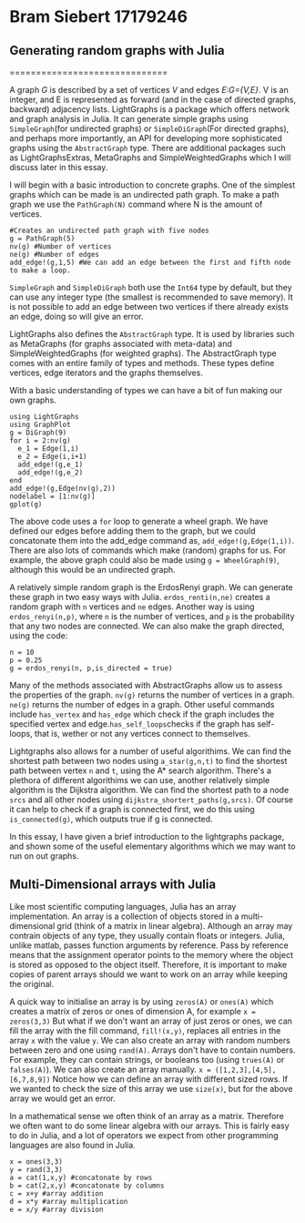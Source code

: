 

# Bram Siebert 17179246
## Generating random graphs with Julia
==============================

A graph *G* is described by a set of vertices *V* and edges *E:G={V,E}*. V is an integer, and E is represented as forward (and in the case of directed graphs, backward) adjacency lists. LightGraphs is a package which offers network and graph analysis in Julia. It can generate simple graphs using `SimpleGraph`(for undirected graphs) or `SimpleDiGraph`(For directed graphs), and perhaps more importantly, an API for developing more sophisticated graphs using the `AbstractGraph` type. There are additional packages such as LightGraphsExtras, MetaGraphs and SimpleWeightedGraphs which I will discuss later in this essay.

  I will begin with a basic introduction to concrete graphs. One of the simplest graphs which can be made is an undirected path graph. To make a path graph we use the `PathGraph(N)` command where N is the amount of vertices. 
```
#Creates an undirected path graph with five nodes
g = PathGraph(5)
nv(g) #Number of vertices
ne(g) #Number of edges
add_edge!(g,1,5) #We can add an edge between the first and fifth node to make a loop.
``` 
`SimpleGraph` and `SimpleDiGraph` both use the `Int64` type by default, but they can use any integer type (the smallest is recommended to save memory). It is not possible to add an edge between two vertices if there already exists an edge, doing so will give an error.

  LightGraphs also defines the `AbstractGraph` type. It is used by libraries such as MetaGraphs (for graphs associated with meta-data) and SimpleWeightedGraphs (for weighted graphs). The AbstractGraph type comes with an entire family of types and methods. These types define vertices, edge iterators and the graphs themselves.
  
  With a basic understanding of types we can have a bit of fun making our own graphs.
  ```
using LightGraphs
using GraphPlot
g = DiGraph(9)
for i = 2:nv(g)
    e_1 = Edge(1,i)
    e_2 = Edge(i,i+1)
    add_edge!(g,e_1)
    add_edge!(g,e_2)
end
add_edge!(g,Edge(nv(g),2))
nodelabel = [1:nv(g)]
gplot(g)
```
The above code uses a `for` loop to generate a wheel graph. We have defined our edges before adding them to the graph, but we could concatonate them into the add_edge command as, `add_edge!(g,Edge(1,i))`. There are also lots of commands which make (random) graphs for us. For example, the above graph could also be made using `g = WheelGraph(9)`, although this would be an undirected graph. 

A relatively simple random graph is the ErdosRenyi graph. We can generate these graph in two easy ways with Julia. `erdos_renti(n,ne)` creates a random graph with `n` vertices and `ne` edges. Another way is using `erdos_renyi(n,p)`, where `n` is the number of vertices, and `p` is the probability that any two nodes are connected. We can also make the graph directed, using the code:
```
n = 10
p = 0.25
g = erdos_renyi(n, p,is_directed = true)
```
  Many of the methods associated with AbstractGraphs allow us to assess the properties of the graph. `nv(g)` returns the number of vertices in a graph. `ne(g)` returns the number of edges in a graph. Other useful commands include `has_vertex` and `has_edge` which check if the graph includes the specified vertex and edge.`has_self_loops`checks if the graph has self-loops, that is, wether or not any vertices connect to themselves.
  
  Lightgraphs also allows for a number of useful algorithims. We can find the shortest path between two nodes using `a_star(g,n,t)` to find the shortest path between vertex `n` and `t`, using the A* search algorithm. There's a plethora of different algorithims we can use, another relatively simple algorithm is the Dijkstra algorithm. We can find the shortest path to a node `srcs` and all other nodes using `dijkstra_shortert_paths(g,srcs)`. Of course it can help to check if a graph is connected first, we do this using `is_connected(g)`, which outputs true if g is connected. 
  
  In this essay, I have given a brief introduction to the lightgraphs package, and shown some of the useful elementary algorithms which we may want to run on out graphs.
  
  ## Multi-Dimensional arrays with Julia
  
  Like most scientific computing languages, Julia has an array implementation. An array is a collection of objects stored in a multi-dimensional grid (think of a matrix in linear algebra). Although an array may contrain objects of any type, they usually contain floats or integers. Julia, unlike matlab, passes function arguments by reference. Pass by reference means that the assignment operator points to the memory where the object is stored as opposed to the object itself. Therefore, it is important to make copies of parent arrays should we want to work on an array while keeping the original. 
  
  A quick way to initialise an array is by using `zeros(A)` or `ones(A)` which creates a matrix of zeros or ones of dimension A, for example
  `
  x = zeros(3,3)
  `
  But what if we don't want an array of just zeros or ones, we can fill the array with the fill command, `fill!(x,y)`, replaces all entries in the array `x` with the value `y`. We can also create an array with random numbers between zero and one using `rand(A)`. Arrays don't have to contain numbers. For example, they can contain strings, or booleans too (using `trues(A)` or `falses(A)`). We can also create an array manually.
  `
  x = ([1,2,3],[4,5],[6,7,8,9])
  `
  Notice how we can define an array with different sized rows. If we wanted to check the size of this array we use `size(x)`, but for the above array we would get an error. 
  
  In a mathematical sense we often think of an array as a matrix. Therefore we often want to do some linear algebra with our arrays. This is fairly easy to do in Julia, and a lot of operators we expect from other programming languages are also found in Julia.
```
x = ones(3,3) 
y = rand(3,3) 
a = cat(1,x,y) #concatonate by rows
b = cat(2,x,y) #concatonate by columns
c = x+y #array addition
d = x*y #array multiplication
e = x/y #array division
```
  
